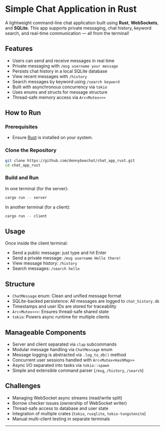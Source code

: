 # Simple Chat Application in Rust

A lightweight command-line chat application built using **Rust**, **WebSockets**, and **SQLite**. This app supports private messaging, chat history, keyword search, and real-time communication — all from the terminal!

## Features

-  Users can send and receive messages in real time
-  Private messaging with `/msg username your message`
-  Persists chat history in a local SQLite database
-  View recent messages with `/history`
-  Search messages by keyword using `/search keyword`
-  Built with asynchronous concurrency via `tokio`
-  Uses enums and structs for message structure
-  Thread-safe memory access via `Arc<Mutex<>>`

## How to Run

### Prerequisites

- Ensure [Rust](https://www.rust-lang.org/tools/install) is installed on your system.

### Clone the Repository

```bash
git clone https://github.com/dennyboechat/chat_app_rust.git
cd chat_app_rust
```

### Build and Run

In one terminal (for the server):

```bash
cargo run -- server
```

In another terminal (for a client):

```bash
cargo run -- client
```

## Usage

Once inside the client terminal:

- Send a public message: just type and hit Enter
- Send a private message: `/msg username Hello there!`
- View message history: `/history`
- Search messages: `/search hello`

## Structure

- `ChatMessage` enum: Clean and unified message format
- SQLite-backed persistence: All messages are logged to `chat_history.db`
- Timestamps and user IDs are stored for traceability
- `Arc<Mutex<>>`: Ensures thread-safe shared state
- `tokio`: Powers async runtime for multiple clients

## Manageable Components

- Server and client separated via `clap` subcommands
- Modular message handling via `ChatMessage` enum
- Message logging is abstracted via `.log_to_db()` method
- Concurrent user sessions handled with `Arc<Mutex<HashMap>>`
- Async I/O separated into tasks via `tokio::spawn`
- Simple and extensible command parser (`/msg`, `/history`, `/search`)

## Challenges

- Managing WebSocket async streams (read/write split)
- Borrow checker issues (ownership of WebSocket writer)
- Thread-safe access to database and user state
- Integration of multiple crates (`tokio`, `rusqlite`, `tokio-tungstenite`)
- Manual multi-client testing in separate terminals

---
